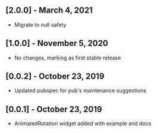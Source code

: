 ## [2.0.0] - March 4, 2021

* Migrate to null safety

## [1.0.0] - November 5, 2020

* No changes, marking as first stable release

## [0.0.2] - October 23, 2019

* Updated pubspec for pub's maintenance suggestions

## [0.0.1] - October 23, 2019

* AnimatedRotation widget added with example and docs
